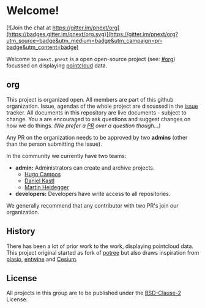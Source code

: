 # Welcome!

[![Join the chat at https://gitter.im/pnext/org](https://badges.gitter.im/pnext/org.svg)](https://gitter.im/pnext/org?utm_source=badge&utm_medium=badge&utm_campaign=pr-badge&utm_content=badge)

Welcome to `pnext`. `pnext` is a open open-source project (see: [#org](#org)) focussed on displaying [pointcloud](https://en.wikipedia.org/wiki/Point_cloud) data.

## org
This project is organized open. All members are part of this github organization. Issue, agendas of the whole project
are discussed in the [issue](https://github.com/pnext/org/issues) tracker. All documents in this repository are live
documents - subject to change. You a are encouraged to ask questions and suggest changes on how we do things.
_(We prefer a [PR](https://help.github.com/articles/about-pull-requests/) over a question though...)_

Any PR on the organization needs to be approved by two **admins** (other than the person submitting the issue).

In the community we currently have two teams:
 
- **admin:** Administrators can create and archive projects.
    - [Hugo Campos](https://github.com/hccampos)
    - [Daniel Kastl](https://github.com/dkastl)
    - [Martin Heidegger](https://github.com/martinheidegger)
- **developers:** Developers have write access to all repositories.

We generally recommend that any contributor with two PR's join our organization.

## History
There has been a lot of prior work to the work, displaying pointcloud data. This project original started as fork of [potree](https://github.com/potree/potree) but also draws inspiration from [plasio](https://github.com/hobu/plasio.js),
[entwine](https://github.com/connormanning/entwine) and [Cesium](https://cesiumjs.org/).

## License
All projects in this group are to be published under the [BSD-Clause-2](https://opensource.org/licenses/BSD-2-Clause) License.
